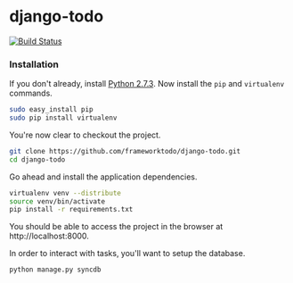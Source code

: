 django-todo
===========

[![Build Status](https://secure.travis-ci.org/frameworktodo/django-todo.png?branch=master)](http://travis-ci.org/frameworktodo/django-todo)


### Installation

If you don't already, install [Python 2.7.3](http://www.python.org/download/). Now install the `pip` and `virtualenv` commands.

```bash
sudo easy_install pip
sudo pip install virtualenv
```

You're now clear to checkout the project.

```bash
git clone https://github.com/frameworktodo/django-todo.git
cd django-todo
```

Go ahead and install the application dependencies.

```bash
virtualenv venv --distribute
source venv/bin/activate
pip install -r requirements.txt
```

You should be able to access the project in the browser at http://localhost:8000.

In order to interact with tasks, you'll want to setup the database.

```bash
python manage.py syncdb
```
